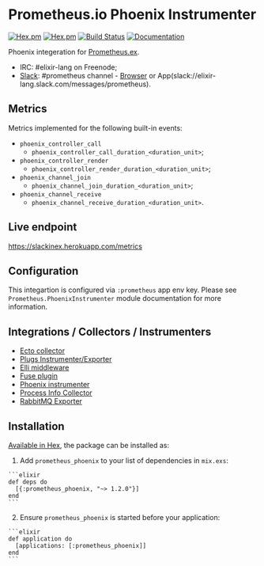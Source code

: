 # Prometheus.io Phoenix Instrumenter
[![Hex.pm](https://img.shields.io/hexpm/v/prometheus_phoenix.svg?maxAge=2592000)](https://hex.pm/packages/prometheus_phoenix)
[![Hex.pm](https://img.shields.io/hexpm/dt/prometheus_phoenix.svg?maxAge=2592000)](https://hex.pm/packages/prometheus_phoenix)
[![Build Status](https://travis-ci.org/deadtrickster/prometheus-phoenix.svg?branch=master)](https://travis-ci.org/deadtrickster/prometheus-phoenix)
[![Documentation](https://img.shields.io/badge/documentation-on%20hexdocs-green.svg)](https://hexdocs.pm/prometheus_phoenix/)

Phoenix integeration for [Prometheus.ex](https://github.com/deadtrickster/prometheus.ex).

 - IRC: #elixir-lang on Freenode;
 - [Slack](https://elixir-slackin.herokuapp.com/): #prometheus channel - [Browser](https://elixir-lang.slack.com/messages/prometheus) or App(slack://elixir-lang.slack.com/messages/prometheus).

## Metrics

  Metrics implemented for the following built-in events:

  - `phoenix_controller_call`
    - `phoenix_controller_call_duration_<duration_unit>`;
  - `phoenix_controller_render`
    - `phoenix_controller_render_duration_<duration_unit>`;
  - `phoenix_channel_join`
    - `phoenix_channel_join_duration_<duration_unit>`;
  - `phoenix_channel_receive`
    - `phoenix_channel_receive_duration_<duration_unit>`.
    
## Live endpoint

https://slackinex.herokuapp.com/metrics

## Configuration

This integartion is configured via <InstrumenterName> `:prometheus` app env key. Please see `Prometheus.PhoenixInstrumenter` module documentation for more information.

## Integrations / Collectors / Instrumenters
 - [Ecto collector](https://github.com/deadtrickster/prometheus-ecto)
 - [Plugs Instrumenter/Exporter](https://github.com/deadtrickster/prometheus-plugs)
 - [Elli middleware](https://github.com/elli-lib/elli_prometheus)
 - [Fuse plugin](https://github.com/jlouis/fuse#fuse_stats_prometheus)
 - [Phoenix instrumenter](https://github.com/deadtrickster/prometheus-phoenix)
 - [Process Info Collector](https://github.com/deadtrickster/prometheus_process_collector.erl)
 - [RabbitMQ Exporter](https://github.com/deadtrickster/prometheus_rabbitmq_exporter)

## Installation

[Available in Hex](https://hex.pm/packages/prometheus_phoenix/), the package can be installed as:

  1. Add `prometheus_phoenix` to your list of dependencies in `mix.exs`:

    ```elixir
    def deps do
      [{:prometheus_phoenix, "~> 1.2.0"}]
    end
    ```

  2. Ensure `prometheus_phoenix` is started before your application:

    ```elixir
    def application do
      [applications: [:prometheus_phoenix]]
    end
    ```

